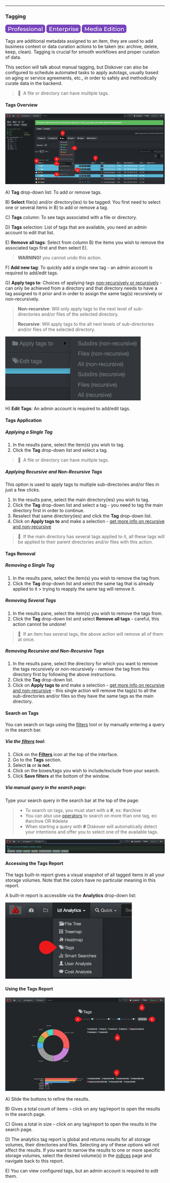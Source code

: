 <p id="tags"></p>

___
### Tagging

![Image: Professional Edition Label](images/button_edition_professional.png)&nbsp;![Image: Enterprise Edition Label](images/button_edition_enterprise.png)&nbsp;![Image: AJA Diskover Media Edition Label](images/button_edition_media.png)

Tags are additional metadata assigned to an item, they are used to add business context or data curation actions to be taken (ex: archive, delete, keep, clean). Tagging is crucial for smooth workflows and proper curation of data.

This section will talk about manual tagging, but Diskover can also be configured to schedule automated tasks to apply autotags, usually based on aging or service agreements, etc., in order to safely and methodically curate data in the backend.

>🔆 &nbsp;A file or directory can have multiple tags.

<p id="tags_options"></p>

#### Tags Overview

![Image: Manual Tag Selection](images/image_tags_manual_application.png)

A) **Tag** drop-down list: To add or remove tags.

B) **Select** file(s) and/or directory(ies) to be tagged: You first need to select one or several items in B) to add or remove a tag.

C) **Tags** column: To see tags  associated with a file or directory.

D) **Tags** selection: List of tags  that are available, you need an admin account to edit that list.

E) **Remove all tags**: Select from column B) the items you wish to remove the associated tags first and then select E).
>**WARNING!**  you cannot undo this action.

F) **Add new tag**: To quickly add a single new tag - an admin account is required to add/edit tags.

<p id="apply_tags_to"></p>

G) **Apply tags to**: Choices of applying tags [non-recursively or recursively](#recursive) - can only be achieved from a directory and that directory needs to have a tag assigned to it prior and in order to assign the same tag(s) recursively or non-recursively.

> **Non-recursive**: Will only apply tags to the next level of sub-directories and/or files of the selected directory.
>
> **Recursive**: Will apply tags to the all next levels of sub-directories and/or files of the selected directory.

![Image: Recursive Options for Applying Tags](images/image_tags_apply_recursive.png)

H) **Edit Tags**: An admin account is required to add/edit tags.

#### Tags Application

##### Applying a Single Tag

1. In the results pane, select the item(s) you wish to tag.
2. Click the **Tag** drop-down list and select a tag.

>🔆 &nbsp;A file or directory can have multiple tags.

##### Applying Recursive and Non-Recursive Tags

This option is used to apply tags to multiple sub-directories and/or files in just a few clicks.

1. In the results pane, select the main directory(ies) you wish to tag.
2. Click the **Tag** drop-down list and select a tag - you need to tag the main directory first in order to continue.
3. Reselect that same directory(ies) and click the **Tag** drop-down list.
4. Click on **Apply tags to** and make a selection - [get more info on recursive and non-recursive](#apply_tags_to)

>🔆 &nbsp;If the main directory has several tags applied to it, all these tags will be applied to their parent directories and/or files with this action.

#### Tags Removal

##### Removing a Single Tag

1. In the results pane, select the item(s) you wish to remove the tag from.
2. Click the **Tag** drop-down list and select the same tag that is already applied to it > trying to reapply the same tag will remove it.

##### Removing Several Tags

1. In the results pane, select the item(s) you wish to remove the tags from.
2. Click the **Tag** drop-down list and select **Remove all tags** - careful, this action cannot be undone!

>🔆 &nbsp;If an item has several tags, the above action will remove all of them at once.

##### Removing Recursive and Non-Recursive Tags

1. In the results pane, select the directory for which you want to remove the tags recursively or non-recursively - remove the tag from this directory first by following the above instructions.
2. Click the **Tag** drop-down list.
3. Click on **Apply tags to** and make a selection - [get more info on recursive and non-recursive](#apply_tags_to) - this single action will remove the tag(s) to all the sub-directories and/or files so they have the same tags as the main directory.

#### Search on Tags

You can search on tags  using the [filters](#filters) tool or by  manually entering a query in the search bar.

##### Via the [filters](#filters) tool:

1. Click on the  **[Filters](#filters)**  icon at the top of the interface.
3. Go to the  **Tags**  section.
4. Select  **is**  or  **is not**.
5. Click on the boxes/tags  you wish to include/exclude from your search.
6. Click  **Save filters**  at the bottom of the window.

##### Via manual query in the search page:

Type your search query in the search bar at the top of the page:
>- To search on tags, you must start with a  **#**, ex: #archive
>- You can also use [operators](#operators) to search on more than one tag, ex: #archive OR #delete
>-  When starting a query with  **#**  Diskover will automatically detect your intentions and offer you to select one of the available tags.

![Image: Manual Search for Tags](images/image_tags_report_access_from_search_bar.png)

#### Accessing the Tags Report

The tags  built-in report gives a visual snapshot of all tagged items in all your storage volumes. Note that the colors have no particular meaning in this report.

A built-in report is accessible via the  **Analytics**  drop-down list:

<img src="images/image_tags_report_access_from_analytics.png" width="400">

#### Using the Tags Report

![Image: Tags Report Overview](images/image_tags_report_overview.png)

A) Slide the buttons to refine the results.

B) Gives a total count of items – click on any tag/report to open the results in the search  page.

C) Gives a total in size – click on any tag/report to open the results in the search  page.

D) The analytics tag report is global and returns results for all storage volumes, their directories and files. Selecting any of these options will not affect the results. If you want to narrow the results to one or more specific storage volumes, select the desired volume(s) in the [indices](#indices) page and navigate back to this report.

E) You can view configured tags, but an admin account is required to edit them.

